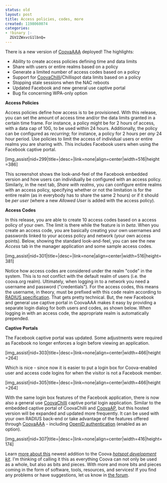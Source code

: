 ```yaml
---
status: old
layout: post
title: Access policies, codes, more
created: 1198060074
categories:
- !binary |-
  ZGV2ZWxvcG1lbnQ=
---
```

There is a new version of <a href="/CoovaAAA">CoovaAAA</a> deployed! The highlights:
<ul>
	<li>Ability to create access policies defining time and data limits</li>
	<li>Share with users or entire realms based on a policy</li>
	<li>Generate a limited number of access codes based on a policy</li>
	<li>Support for <a href="/CoovaChilli">CoovaChilli</a>/Chillispot data limits based on a policy</li>
	<li>Stopping stale sessions when the NAC reboots</li>
	<li>Updated Facebook and new general use captive portal</li>
	<li>Bug fix concerning WPA-only option</li>
</ul>
<strong>Access Policies</strong>

Access policies define how access is to be provisioned. With this release, you can set the amount of access time and/or the data limits granted in a certain time frame. For instance, a policy might be for 2 hours of access, with a data cap of 10G, to be used within 24 hours. Additionally, the policy can be configured as <em>recurring</em>; for instance, a policy for 2 hours per <em>any</em> 24 hour period. Use policies to limit the access of individual users or entire realms you are sharing with. This includes Facebook users when using the Facebook captive portal.

[img_assist|nid=299|title=|desc=|link=none|align=center|width=516|height=386]

This screenshot shows the look-and-feel of the Facebook embedded version and how users can individually be configured with an access policy. Similarly, in the next tab, <em>Share with realms</em>, you can configure entire realms with an access policy, specifying whether or not the limitation is for the entire realm (as in everybody has to share the same 2 hours) or if it should be <em>per user</em> (where a new <em>Allowed User</em> is added with the access policy).

<strong>Access Codes</strong>

In this release, you are able to create 10 access codes based on a access policy of your own. The limit is there while the feature is in <em>beta</em>.  When you create an access code, you are basically creating your own usernames and passwords linked to your access policy and network (your own access points). Below, showing the standard look-and-feel, you can see the new <em>Access</em> tab in the manager application and some sample access codes.

[img_assist|nid=301|title=|desc=|link=none|align=center|width=516|height=381]

Notice how access codes are considered under the realm "code" in the system. This is to not conflict with the default realm of users (i.e. the coova.org realm). Ultimately, when logging in to a network you need a username and password ("credentials"). For the access codes, this means the username, in theory, must be prefixed with this <tt>code</tt> realm according to <a href="/node/92">RADIUS specification</a>. That gets pretty technical. But, the new Facebook and general use captive portal in CoovaAAA makes it easy by providing a separate login dialog for both users and codes, as shown below. When logging in with an access code, the appropriate realm is automatically prepended.

<strong>Captive Portals</strong>

The Facebook captive portal was updated. Some adjustments were required as Facebook no longer enforces a login before viewing an application.

[img_assist|nid=303|title=|desc=|link=none|align=center|width=466|height=264]

Which is nice - since now it is easier to put a login box for Coova-enabled user and access code logins for when the visitor is not a Facebook member.

[img_assist|nid=305|title=|desc=|link=none|align=center|width=466|height=264]

With the same login box features of the Facebook application, there is now also a general use <a href="/CoovaChilli">CoovaChilli</a> captive portal login application. Similar to the embedded captive portal of CoovaChilli and <a href="/CoovaAP">CoovaAP</a>, but this hosted version will be expanded and updated more frequently. It can be used with your own RADIUS back-end or take advantage of the features offered through <a href="/CoovaAAA">CoovaAAA</a> - including <a href="/node/71">OpenID authentication</a> (enabled as an option).

[img_assist|nid=307|title=|desc=|link=none|align=center|width=416|height=174]

Learn <a href="/wiki/CoovaAAA_CaptivePortals">more about this</a> newest addition to the Coova <a href="/wiki/Hotspot_Development_Kit"><em>hotspot development kit</em></a>. I'm thinking of calling it this as everything Coova can not only be used as a whole, but also as bits and pieces. With more and more bits and pieces coming in the form of software, tools, resources, and services! If you find any problems or have suggestions, let us know in <a href="/forum/">the forum</a>.
